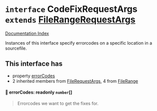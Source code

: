 # `interface` CodeFixRequestArgs `extends` [FileRangeRequestArgs](../interface.FileRangeRequestArgs/README.md)

[Documentation Index](../README.md)

Instances of this interface specify errorcodes on a specific location in a sourcefile.

## This interface has

- property [errorCodes](#-errorcodes-readonly-number)
- 2 inherited members from [FileRequestArgs](../interface.FileRequestArgs/README.md), 4 from [FileRange](../interface.FileRange/README.md)


#### 📄 errorCodes: readonly `number`\[]

> Errorcodes we want to get the fixes for.



